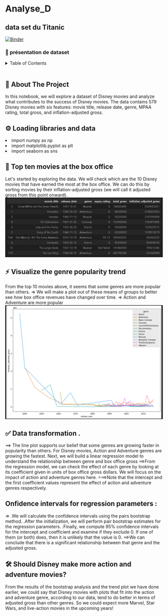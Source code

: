 # Analyse_D


## data set du Titanic

[![Binder](https://mybinder.org/badge_logo.svg)](https://mybinder.org/v2/gh/hanasl/Analyse_D/main?labpath=index.ipynb)

### :file_folder: présentation de dataset
<!-- TABLE OF CONTENTS -->
<details>
  <summary>Table of Contents</summary>
  <ol>
    <li>
      <a href="#about-the-project">About The Project</a>
      <ul>
        <li></a></li>
      </ul>
     </li>
     <li>
      <a href="#getting-started">Loading libraries and data</a>
      <ul> </ul>
    </li>
    <li>
      <a href="#getting-started">Visualize the genre popularity trend</a>
    </li>
    <ul>
        <li></li>
      </ul>
      <ul>
        <li></li>
      </ul>
    <li>
      <a href="#getting-started">Data transformation</a>
    </li>
     <li>
      <a href="#getting-started">Onfidence intervals for regression parameters :n</a>
    </li>
    <ul>
        <li></li>
      </ul>
      <ul>
        <li></li>
      </ul>
    <li>
      <a href="#getting-started">Should Disney make more action and adventure movies?
 </a>
    </li>
    

</details>

<img src="https://assets.datacamp.com/production/project_740/img/jorge-martinez-instagram-jmartinezz9-431078-unsplash_edited.jpg" alt>

<!-- ABOUT THE PROJECT -->
## :star2: About The Project
In this notebook, we will explore a dataset of Disney movies and analyze what contributes to the success of Disney movies. The data contains 579 Disney movies with six features: movie title, release date, genre, MPAA rating, total gross, and inflation-adjusted gross.



## :gear: Loading libraries and data

<li> import numpy as np </li>
<li> import matplotlib.pyplot as plt </li>
<li> import seaborn as sns 


## :eyes: Top ten movies at the box office
  Let's started by exploring the data. We will check which are the 10 Disney movies that have earned the most at the box office. We can do this by sorting movies by their inflation-adjusted gross (we will call it adjusted gross from this point onward). 
    ![plot](/image/Capture.PNG)

  
## :zap: Visualize the genre popularity trend 
From the top 10 movies above, it seems that some genres are more popular than others.
=> We will make a plot out of these means of groups to better see how box office revenues have changed over time.
=> Action and Adventure are more popular
  ![plot](image/Capture1.PNG)


  
## :white_check_mark: Data transformation .
  ==> The line plot supports our belief that some genres are growing faster in popularity than others. For Disney movies, Action and Adventure genres are growing the fastest. Next, we will build a linear regression model to understand the relationship between genre and box office gross
  ==>From the regression model, we can check the effect of each genre by looking at its coefficient given in units of box office gross dollars. We will focus on the impact of action and adventure genres here.
  ===>Note that the intercept and the first coefficient values represent the effect of action and adventure genres respectively.

## Onfidence intervals for regression parameters :
   => 
   .We will calculate the confidence intervals using the pairs bootstrap method.
    .After the initialization, we will perform pair bootstrap estimates for the regression parameters.
    .Finally, we compute 95% confidence intervals for the intercept and coefficient and examine if they exclude 0. If one of them (or both) does, then it is unlikely that the value is 0. 
  ==>We can conclude that there is a significant relationship between that genre and the adjusted gross.

  
  
  
  
## :hammer_and_wrench: Should Disney make more action and adventure movies?
 

  
  From the results of the bootstrap analysis and the trend plot we have done earlier, we could say that Disney movies with plots that fit into the action and adventure genre, according to our data, tend to do better in terms of adjusted gross than other genres. So we could expect more Marvel, Star Wars, and live-action movies in the upcoming years!



